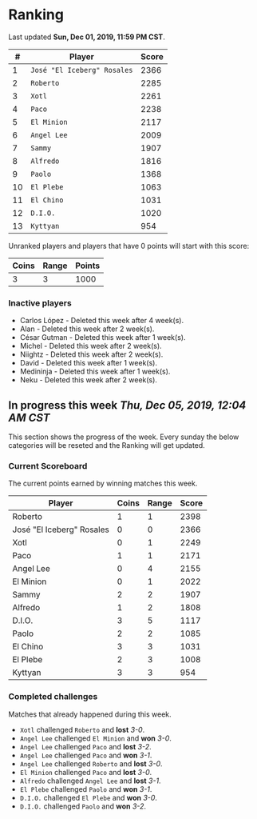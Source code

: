 # Ranking

Last updated **Sun, Dec 01, 2019, 11:59 PM CST**.

|#|Player|Score|
|-|------|-----|
|1|`José "El Iceberg" Rosales`|2366|
|2|`Roberto`|2285|
|3|`Xotl`|2261|
|4|`Paco`|2238|
|5|`El Minion`|2117|
|6|`Angel Lee`|2009|
|7|`Sammy`|1907|
|8|`Alfredo`|1816|
|9|`Paolo`|1368|
|10|`El Plebe`|1063|
|11|`El Chino`|1031|
|12|`D.I.O.`|1020|
|13|`Kyttyan`|954|

Unranked players and players that have 0 points will start with this score:

|Coins|Range|Points|
|-----|-----|------|
|3|3|1000|

### Inactive players
* Carlos López - Deleted this week after 4 week(s).
* Alan - Deleted this week after 2 week(s).
* César Gutman - Deleted this week after 1 week(s).
* Michel - Deleted this week after 2 week(s).
* Niightz - Deleted this week after 2 week(s).
* David - Deleted this week after 1 week(s).
* Medininja - Deleted this week after 1 week(s).
* Neku - Deleted this week after 2 week(s).

## In progress this week *Thu, Dec 05, 2019, 12:04 AM CST*
This section shows the progress of the week. Every sunday the below categories will be reseted and the Ranking will get updated.

### Current Scoreboard
The current points earned by winning matches this week.

|Player|Coins|Range|Score|
|------|-----|-----|-----|
|Roberto|1|1|2398|
|José "El Iceberg" Rosales|0|0|2366|
|Xotl|0|1|2249|
|Paco|1|1|2171|
|Angel Lee|0|4|2155|
|El Minion|0|1|2022|
|Sammy|2|2|1907|
|Alfredo|1|2|1808|
|D.I.O.|3|5|1117|
|Paolo|2|2|1085|
|El Chino|3|3|1031|
|El Plebe|2|3|1008|
|Kyttyan|3|3|954|

### Completed challenges
Matches that already happened during this week.

* `Xotl` challenged `Roberto` and **lost** *3-0*.
* `Angel Lee` challenged `El Minion` and **won** *3-0*.
* `Angel Lee` challenged `Paco` and **lost** *3-2*.
* `Angel Lee` challenged `Paco` and **won** *3-1*.
* `Angel Lee` challenged `Roberto` and **lost** *3-0*.
* `El Minion` challenged `Paco` and **lost** *3-0*.
* `Alfredo` challenged `Angel Lee` and **lost** *3-1*.
* `El Plebe` challenged `Paolo` and **won** *3-1*.
* `D.I.O.` challenged `El Plebe` and **won** *3-0*.
* `D.I.O.` challenged `Paolo` and **won** *3-2*.
